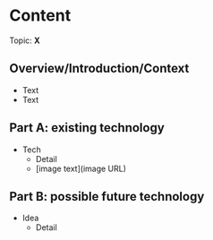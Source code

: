 # Content
Topic: **X**

## Overview/Introduction/Context
* Text
* Text

## Part A: existing technology
* Tech
  * Detail
  * [image text](image URL)

## Part B: possible future technology
* Idea
  * Detail                                                                                                                                                                                                                                                                                                                                                                                                                                                                                                                                                                                                                                                                                                                      
